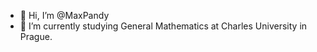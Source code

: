 - 👋 Hi, I’m @MaxPandy
- 🌱 I’m currently studying General Mathematics at Charles University in Prague.


<!---
MaxPandy/MaxPandy is a ✨ special ✨ repository because its `README.md` (this file) appears on your GitHub profile.
You can click the Preview link to take a look at your changes.
--->
